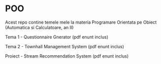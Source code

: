 # POO
Acest repo contine temele mele la materia Programare Orientata pe Obiect (Automatica si Calculatoare, an II)

Tema 1 - Questionnaire Gnerator (pdf enunt inclus)

Tema 2 - Townhall Management System (pdf enunt inclus)

Proiect - Stream Recommendation System (pdf enunt inclus)
